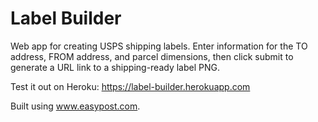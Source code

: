 # Label Builder

Web app for creating USPS shipping labels. Enter information for the TO address, FROM address, and parcel dimensions, then click submit to generate a URL link to a shipping-ready label PNG.

Test it out on Heroku: https://label-builder.herokuapp.com

Built using www.easypost.com.